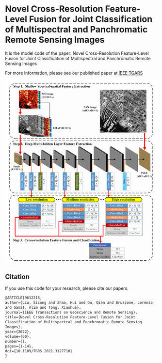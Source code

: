 # Novel Cross-Resolution Feature-Level Fusion for Joint Classification of Multispectral and Panchromatic Remote Sensing Images

It is the model code of the paper:  Novel Cross-Resolution Feature-Level Fusion for Joint Classification of Multispectral and Panchromatic Remote Sensing Images

For more information, please see our published paper at [IEEE TGARS](https://ieeexplore.ieee.org/abstract/document/9612215)

![CRHFF_framework](images/CRHFF.png)

## Citation

If you use this code for your research, please cite our papers.

```
@ARTICLE{9612215,  
author={Liu, Sicong and Zhao, Hui and Du, Qian and Bruzzone, Lorenzo and Samat, Alim and Tong, Xiaohua},  
journal={IEEE Transactions on Geoscience and Remote Sensing},   
title={Novel Cross-Resolution Feature-Level Fusion for Joint Classification of Multispectral and Panchromatic Remote Sensing Images},   
year={2022},  
volume={60},  
number={},  
pages={1-14},  
doi={10.1109/TGRS.2021.3127710}
}
```
